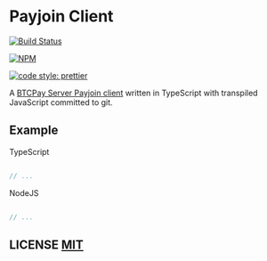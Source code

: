 # Payjoin Client
[![Build Status](https://travis-ci.org/bitcoinjs/payjoin-client.png?branch=master)](https://travis-ci.org/bitcoinjs/payjoin-client)

[![NPM](https://img.shields.io/npm/v/payjoin-client.svg)](https://www.npmjs.org/package/payjoin-client)

[![code style: prettier](https://img.shields.io/badge/code_style-prettier-ff69b4.svg?style=flat-square)](https://github.com/prettier/prettier)

A [BTCPay Server Payjoin client](https://docs.btcpayserver.org/features/payjoin) written in TypeScript with transpiled JavaScript committed to git.


## Example

TypeScript

``` typescript

// ...
```

NodeJS

``` javascript

// ...
```

## LICENSE [MIT](LICENSE)
